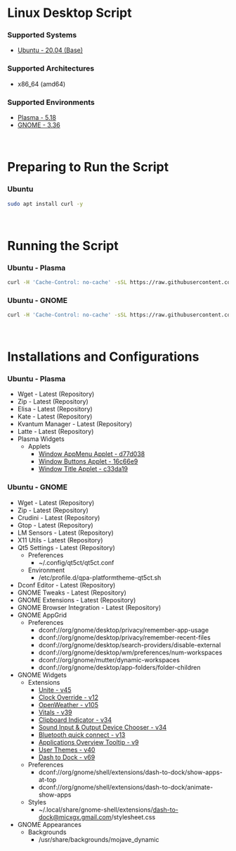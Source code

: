 # Linux Desktop Script

### Supported Systems
- [Ubuntu - 20.04 (Base)](https://ubuntu.com/download)

### Supported Architectures
- x86_64 (amd64)

### Supported Environments
- [Plasma - 5.18](https://kde.org/plasma-desktop/)
- [GNOME - 3.36](https://www.gnome.org/)

<br/>

# Preparing to Run the Script

### Ubuntu
```bash
sudo apt install curl -y
```

<br/>

# Running the Script

### Ubuntu - Plasma
```bash
curl -H 'Cache-Control: no-cache' -sSL https://raw.githubusercontent.com/daniloancilotto/linux-desktop-script/master/ubuntu-plasma.sh | bash
```

### Ubuntu - GNOME
```bash
curl -H 'Cache-Control: no-cache' -sSL https://raw.githubusercontent.com/daniloancilotto/linux-desktop-script/master/ubuntu-gnome.sh | bash
```

<br/>

# Installations and Configurations

### Ubuntu - Plasma
- Wget - Latest (Repository)
- Zip - Latest (Repository)
- Elisa - Latest (Repository)
- Kate - Latest (Repository)
- Kvantum Manager - Latest (Repository)
- Latte - Latest (Repository)
- Plasma Widgets
  - Applets
    - [Window AppMenu Applet - d77d038](https://github.com/psifidotos/applet-window-appmenu)
    - [Window Buttons Applet - 16c66e9](https://github.com/psifidotos/applet-window-buttons)
    - [Window Title Applet - c33da19](https://github.com/psifidotos/applet-window-title)

### Ubuntu - GNOME
- Wget - Latest (Repository)
- Zip - Latest (Repository)
- Crudini - Latest (Repository)
- Gtop - Latest (Repository)
- LM Sensors - Latest (Repository)
- X11 Utils - Latest (Repository)
- Qt5 Settings - Latest (Repository)
  - Preferences
    - ~/.config/qt5ct/qt5ct.conf
  - Environment
    - /etc/profile.d/qpa-platformtheme-qt5ct.sh
- Dconf Editor - Latest (Repository)
- GNOME Tweaks - Latest (Repository)
- GNOME Extensions - Latest (Repository)
- GNOME Browser Integration - Latest (Repository)
- GNOME AppGrid
  - Preferences
    - dconf://org/gnome/desktop/privacy/remember-app-usage
    - dconf://org/gnome/desktop/privacy/remember-recent-files
    - dconf://org/gnome/desktop/search-providers/disable-external
    - dconf://org/gnome/desktop/wm/preferences/num-workspaces
    - dconf://org/gnome/mutter/dynamic-workspaces
    - dconf://org/gnome/desktop/app-folders/folder-children
- GNOME Widgets
  - Extensions
    - [Unite - v45](https://extensions.gnome.org/extension/1287/unite/)
    - [Clock Override - v12](https://extensions.gnome.org/extension/1206/clock-override/)
    - [OpenWeather - v105](https://extensions.gnome.org/extension/750/openweather/)
    - [Vitals - v39](https://extensions.gnome.org/extension/1460/vitals/)
    - [Clipboard Indicator - v34](https://extensions.gnome.org/extension/779/clipboard-indicator/)
    - [Sound Input & Output Device Chooser - v34](https://extensions.gnome.org/extension/906/sound-output-device-chooser/)
    - [Bluetooth quick connect - v13](https://extensions.gnome.org/extension/1401/bluetooth-quick-connect/)
    - [Applications Overview Tooltip - v9](https://extensions.gnome.org/extension/1071/applications-overview-tooltip/)
    - [User Themes - v40](https://extensions.gnome.org/extension/19/user-themes/)
    - [Dash to Dock - v69](https://extensions.gnome.org/extension/307/dash-to-dock/)
  - Preferences
    - dconf://org/gnome/shell/extensions/dash-to-dock/show-apps-at-top
    - dconf://org/gnome/shell/extensions/dash-to-dock/animate-show-apps
  - Styles
    - ~/.local/share/gnome-shell/extensions/dash-to-dock@micxgx.gmail.com/stylesheet.css
- GNOME Appearances
  - Backgrounds
    - /usr/share/backgrounds/mojave_dynamic